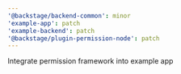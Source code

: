 ```yaml
---
'@backstage/backend-common': minor
'example-app': patch
'example-backend': patch
'@backstage/plugin-permission-node': patch
---
```


Integrate permission framework into example app
